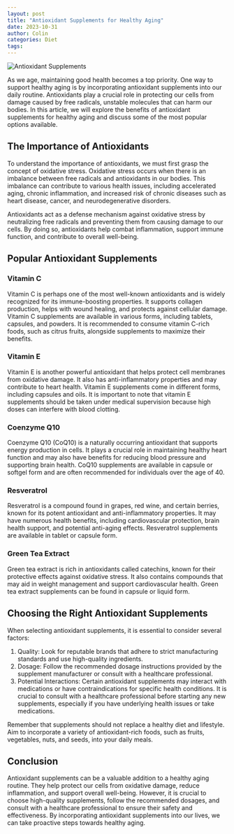 ```yaml
---
layout: post
title: "Antioxidant Supplements for Healthy Aging"
date: 2023-10-31
author: Colin
categories: Diet
tags: 
---
```


![Antioxidant Supplements](https://source.unsplash.com/1600x900/?supplements)

As we age, maintaining good health becomes a top priority. One way to support healthy aging is by incorporating antioxidant supplements into our daily routine. Antioxidants play a crucial role in protecting our cells from damage caused by free radicals, unstable molecules that can harm our bodies. In this article, we will explore the benefits of antioxidant supplements for healthy aging and discuss some of the most popular options available.

## The Importance of Antioxidants

To understand the importance of antioxidants, we must first grasp the concept of oxidative stress. Oxidative stress occurs when there is an imbalance between free radicals and antioxidants in our bodies. This imbalance can contribute to various health issues, including accelerated aging, chronic inflammation, and increased risk of chronic diseases such as heart disease, cancer, and neurodegenerative disorders.

Antioxidants act as a defense mechanism against oxidative stress by neutralizing free radicals and preventing them from causing damage to our cells. By doing so, antioxidants help combat inflammation, support immune function, and contribute to overall well-being.

## Popular Antioxidant Supplements

### Vitamin C

Vitamin C is perhaps one of the most well-known antioxidants and is widely recognized for its immune-boosting properties. It supports collagen production, helps with wound healing, and protects against cellular damage. Vitamin C supplements are available in various forms, including tablets, capsules, and powders. It is recommended to consume vitamin C-rich foods, such as citrus fruits, alongside supplements to maximize their benefits.

### Vitamin E

Vitamin E is another powerful antioxidant that helps protect cell membranes from oxidative damage. It also has anti-inflammatory properties and may contribute to heart health. Vitamin E supplements come in different forms, including capsules and oils. It is important to note that vitamin E supplements should be taken under medical supervision because high doses can interfere with blood clotting.

### Coenzyme Q10

Coenzyme Q10 (CoQ10) is a naturally occurring antioxidant that supports energy production in cells. It plays a crucial role in maintaining healthy heart function and may also have benefits for reducing blood pressure and supporting brain health. CoQ10 supplements are available in capsule or softgel form and are often recommended for individuals over the age of 40.

### Resveratrol

Resveratrol is a compound found in grapes, red wine, and certain berries, known for its potent antioxidant and anti-inflammatory properties. It may have numerous health benefits, including cardiovascular protection, brain health support, and potential anti-aging effects. Resveratrol supplements are available in tablet or capsule form.

### Green Tea Extract

Green tea extract is rich in antioxidants called catechins, known for their protective effects against oxidative stress. It also contains compounds that may aid in weight management and support cardiovascular health. Green tea extract supplements can be found in capsule or liquid form.

## Choosing the Right Antioxidant Supplements

When selecting antioxidant supplements, it is essential to consider several factors:

1. Quality: Look for reputable brands that adhere to strict manufacturing standards and use high-quality ingredients.
2. Dosage: Follow the recommended dosage instructions provided by the supplement manufacturer or consult with a healthcare professional.
3. Potential Interactions: Certain antioxidant supplements may interact with medications or have contraindications for specific health conditions. It is crucial to consult with a healthcare professional before starting any new supplements, especially if you have underlying health issues or take medications.

Remember that supplements should not replace a healthy diet and lifestyle. Aim to incorporate a variety of antioxidant-rich foods, such as fruits, vegetables, nuts, and seeds, into your daily meals.

## Conclusion

Antioxidant supplements can be a valuable addition to a healthy aging routine. They help protect our cells from oxidative damage, reduce inflammation, and support overall well-being. However, it is crucial to choose high-quality supplements, follow the recommended dosages, and consult with a healthcare professional to ensure their safety and effectiveness. By incorporating antioxidant supplements into our lives, we can take proactive steps towards healthy aging.